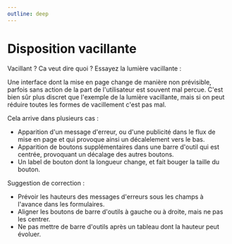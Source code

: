 ```yaml
---
outline: deep
---
```


<script setup lang="ts">
import LumiereVacillante from "./utils/LumiereVacillante.vue"

</script>

# Disposition vacillante

Vacillant ? Ca veut dire quoi ? Essayez la lumière vacillante :

<LumiereVacillante />

Une interface dont la mise en page change de manière non prévisible, parfois
sans action de la part de l'utilisateur est souvent mal percue. C'est bien sûr
plus discret que l'exemple de la lumière vacillante, mais si on peut réduire
toutes les formes de vacillement c'est pas mal.

Cela arrive dans plusieurs cas :

- Apparition d'un message d'erreur, ou d'une publicité dans le flux de mise en
  page et qui provoque ainsi un décalelement vers le bas.
- Apparition de boutons supplémentaires dans une barre d'outil qui est centrée,
  provoquant un décalage des autres boutons.
- Un label de bouton dont la longueur change, et fait bouger la taille du
  bouton.

Suggestion de correction :

- Prévoir les hauteurs des messages d'erreurs sous les champs à l'avance dans
  les formulaires.
- Aligner les boutons de barre d'outils à gauche ou à droite, mais ne pas les
  centrer.
- Ne pas mettre de barre d'outils après un tableau dont la hauteur peut évoluer.
